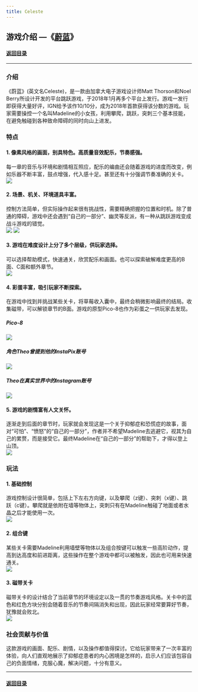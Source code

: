 ```yaml
---
title: Celeste
---
```


## 游戏介绍 —《[蔚蓝](http://www.celestegame.com/)》
#### [返回目录](../Unity3dLearning-Catalog)
---
### 介绍
《蔚蓝》(英文名Celeste)，是一款由加拿大电子游戏设计师Matt Thorson和Noel Berry所设计开发的平台跳跃游戏，于2018年1月再多个平台上发行。游戏一发行即获得大量好评，IGN给予该作10/10分，成为2018年首款获得该分数的游戏。玩家需要操控一个名叫Madeline的小女孩，利用攀爬，跳跃，突刺三个基本技能，在避免触碰到各种致命障碍的同时向山上进发。

### 特点
#### 1. 像素风格的画面，别具特色。高质量音效配乐，节奏感强。
每一章的音乐与环境和剧情相互照应，配乐的编曲还会随着游戏的进度而改变，例如乐器不断丰富，鼓点增强，代入感十足。甚至还有十分强调节奏准确的关卡。  
![](1-images/wind.jpg)  

#### 2. 场景、机关、环境道具丰富。
控制方法简单，但实际操作起来很有挑战性，需要精确把握的位置和时机。除了普通的障碍，游戏中还会遇到“自己的一部分”、幽灵等反派，有一种从跳跃游戏变成战斗游戏的错觉。  
![](1-images/anotherMe.jpg)
![](1-images/war.jpg)

#### 3. 游戏在难度设计上分了多个层级，供玩家选择。  
可以选择帮助模式，快速通关，欣赏配乐和画面。也可以探索破解难度更高的B面、C面和额外章节。  
![](1-images/bSide.jpg)

#### 4. 彩蛋丰富，吸引玩家不断探索。  
在游戏中找到并挑战某些关卡，将草莓收入囊中，最终会稍微影响最终的结局。收集磁带，可以解锁章节的B面。游戏的原型Pico-8也作为彩蛋之一供玩家去发现。   
##### Pico-8  
![](1-images/egg.jpg)  
##### 角色Theo曾提到他的InstaPix账号  
![](1-images/egg2.jpg)  
##### Theo在真实世界中的Instagram账号  
![](1-images/ins.jpg)  

#### 5. 游戏的剧情富有人文关怀。  
逐渐走到后面的章节时，玩家就会发现这是一个关于抑郁症和恐慌症的故事，面对“可怕”、“愤怒”的“自己的一部分”，作者并不希望Madeline去逃避它，视其为自己的累赘，而是接受它。最终Madeline在“自己的一部分”的帮助下，才得以登上山顶。  
![](1-images/embrace.jpg)

### 玩法
#### 1. 基础控制
游戏控制设计很简单，包括上下左右方向键，以及攀爬（z键）、突刺（x键）、跳跃（c键）。攀爬就是依附在墙等物体上，突刺只有在Madeline触碰了地面或者水晶之后才能使用一次。  
![](1-images/x.jpg)

#### 2. 组合键
某些关卡需要Madeline利用墙壁等物体以及组合按键可以触发一些高阶动作，提高到达高度和前进距离，这些操作在整个游戏中都可以被触发，因此也可用来快速通关。  
![](1-images/combination.jpg)

#### 3. 磁带关卡  
磁带关卡的设计结合了当前章节的环境设定以及一贯的节奏游戏风格。关卡中的蓝色和红色方块分别会随着音乐的节奏间隔消失和出现，因此玩家经常要算好节奏，犹豫就会败北。  
![](1-images/tape.jpg)

### 社会贡献与价值
这款游戏的画面、配乐、剧情，以及操作都值得探讨。它给玩家带来了一次丰富的体验，向人们直观地展示了抑郁症患者的内心困境是怎样的，启示人们应该包容自己的负面情绪，克服心魔，解决问题，十分有意义。

---
#### [返回目录](../Unity3dLearning-Catalog)